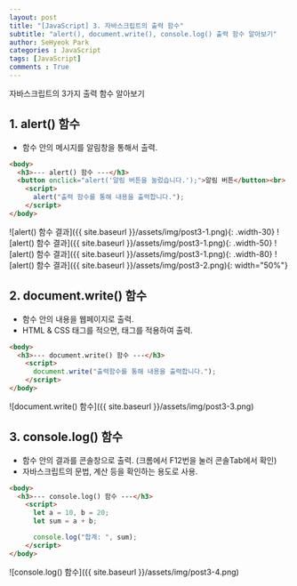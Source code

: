 ```yaml
---
layout: post
title: "[JavaScript] 3. 자바스크립트의 출력 함수"
subtitle: "alert(), document.write(), console.log() 출력 함수 알아보기"
author: SeHyeok Park
categories : JavaScript
tags: [JavaScript]
comments : True
---
```

<div id='preview' class='display-none'>
자바스크립트의 3가지 출력 함수 알아보기
</div>

## 1. alert() 함수
- 함수 안의 메시지를 알림창을 통해서 출력.

```html
<body>
  <h3>--- alert() 함수 ---</h3>
  <button onclick="alert('알림 버튼을 눌렀습니다.');">알림 버튼</button><br>
    <script>
      alert("출력 함수를 통해 내용을 출력합니다.");
    </script>
</body>
```
![alert() 함수 결과]({{ site.baseurl }}/assets/img/post3-1.png){: .width-30}
![alert() 함수 결과]({{ site.baseurl }}/assets/img/post3-1.png){: .width-50}
![alert() 함수 결과]({{ site.baseurl }}/assets/img/post3-1.png){: .width-80}
![alert() 함수 결과]({{ site.baseurl }}/assets/img/post3-2.png){: width="50%"}

## 2. document.write() 함수
- 함수 안의 내용을 웹페이지로 출력.
- HTML & CSS 태그를 적으면, 태그를 적용하여 출력.

```html
<body>
  <h3>--- document.write() 함수 ---</h3>
    <script>
      document.write("출력함수를 통해 내용을 출력합니다.");
    </script>
</body>
```
![document.write() 함수]({{ site.baseurl }}/assets/img/post3-3.png)

## 3. console.log() 함수
- 함수 안의 결과를 콘솔창으로 출력. (크롬에서 F12번을 눌러 콘솔Tab에서 확인)
- 자바스크립트의 문법, 계산 등을 확인하는 용도로 사용.

```html
<body>
  <h3>--- console.log() 함수 ---</h3>
    <script>
      let a = 10, b = 20;
      let sum = a + b;

      console.log("합계: ", sum);
    </script>
</body>
```
![console.log() 함수]({{ site.baseurl }}/assets/img/post3-4.png)